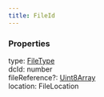 ```yaml
---
title: FileId
---
```


### Properties

<div class="flex flex-col gap-3"><div><div class="flex gap-2"><div class="font-mono p" id="p_type" data-anchor><span class="font-bold">type</span><span class="opacity-50">:</span> <a href="/types/filetype"  >FileType</a></div></div></div><div><div class="flex gap-2"><div class="font-mono p" id="p_dcId" data-anchor><span class="font-bold">dcId</span><span class="opacity-50">:</span> <span>number</span></div></div></div><div><div class="flex gap-2"><div class="font-mono p" id="p_fileReference" data-anchor><span class="font-bold">fileReference</span><span class="opacity-50"><span title="Optional" class="cursor-help">?</span>:</span> <a href="https://developer.mozilla.org/en-US/docs/Web/JavaScript/Reference/Global_Objects/Uint8Array" target="_blank" rel="noreferrer noopener">Uint8Array</a></div></div></div><div><div class="flex gap-2"><div class="font-mono p" id="p_location" data-anchor><span class="font-bold">location</span><span class="opacity-50">:</span> <span href="/">FileLocation</span></div></div></div></div>

